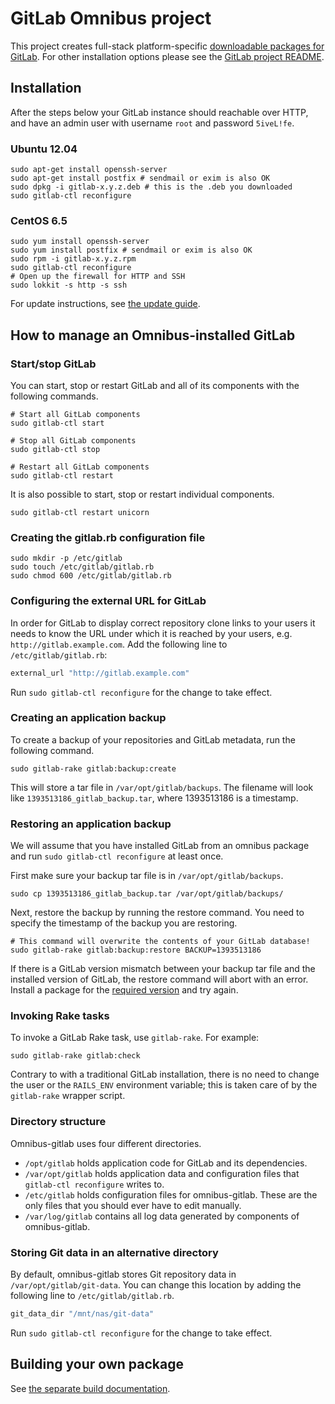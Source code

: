 # GitLab Omnibus project

This project creates full-stack platform-specific [downloadable packages for GitLab][downloads].
For other installation options please see the
[GitLab project README][CE README].

## Installation

After the steps below your GitLab instance should reachable over HTTP,
and have an admin user with username `root` and password `5iveL!fe`.

### Ubuntu 12.04

```
sudo apt-get install openssh-server
sudo apt-get install postfix # sendmail or exim is also OK
sudo dpkg -i gitlab-x.y.z.deb # this is the .deb you downloaded
sudo gitlab-ctl reconfigure
```

### CentOS 6.5

```
sudo yum install openssh-server
sudo yum install postfix # sendmail or exim is also OK
sudo rpm -i gitlab-x.y.z.rpm
sudo gitlab-ctl reconfigure
# Open up the firewall for HTTP and SSH
sudo lokkit -s http -s ssh
```

For update instructions, see [the update guide](doc/update.md).

## How to manage an Omnibus-installed GitLab

### Start/stop GitLab

You can start, stop or restart GitLab and all of its components with the
following commands.

```shell
# Start all GitLab components
sudo gitlab-ctl start

# Stop all GitLab components
sudo gitlab-ctl stop

# Restart all GitLab components
sudo gitlab-ctl restart
```

It is also possible to start, stop or restart individual components.

```shell
sudo gitlab-ctl restart unicorn
```

### Creating the gitlab.rb configuration file

```shell
sudo mkdir -p /etc/gitlab
sudo touch /etc/gitlab/gitlab.rb
sudo chmod 600 /etc/gitlab/gitlab.rb
```

### Configuring the external URL for GitLab

In order for GitLab to display correct repository clone links to your users
it needs to know the URL under which it is reached by your users, e.g.
`http://gitlab.example.com`. Add the following line to `/etc/gitlab/gitlab.rb`:

```ruby
external_url "http://gitlab.example.com"
```

Run `sudo gitlab-ctl reconfigure` for the change to take effect.

### Creating an application backup

To create a backup of your repositories and GitLab metadata, run the following command.

```shell
sudo gitlab-rake gitlab:backup:create
```

This will store a tar file in `/var/opt/gitlab/backups`. The filename will look like
`1393513186_gitlab_backup.tar`, where 1393513186 is a timestamp.

### Restoring an application backup

We will assume that you have installed GitLab from an omnibus package and run
`sudo gitlab-ctl reconfigure` at least once.

First make sure your backup tar file is in `/var/opt/gitlab/backups`.

```shell
sudo cp 1393513186_gitlab_backup.tar /var/opt/gitlab/backups/
```

Next, restore the backup by running the restore command. You need to specify the
timestamp of the backup you are restoring.

```shell
# This command will overwrite the contents of your GitLab database!
sudo gitlab-rake gitlab:backup:restore BACKUP=1393513186
```

If there is a GitLab version mismatch between your backup tar file and the installed
version of GitLab, the restore command will abort with an error. Install a package for
the [required version](https://www.gitlab.com/downloads/archives/) and try again.

### Invoking Rake tasks

To invoke a GitLab Rake task, use `gitlab-rake`. For example:

```shell
sudo gitlab-rake gitlab:check
```

Contrary to with a traditional GitLab installation, there is no need to change
the user or the `RAILS_ENV` environment variable; this is taken care of by the
`gitlab-rake` wrapper script.

### Directory structure

Omnibus-gitlab uses four different directories.

- `/opt/gitlab` holds application code for GitLab and its dependencies.
- `/var/opt/gitlab` holds application data and configuration files that
  `gitlab-ctl reconfigure` writes to.
- `/etc/gitlab` holds configuration files for omnibus-gitlab. These are
  the only files that you should ever have to edit manually.
- `/var/log/gitlab` contains all log data generated by components of
  omnibus-gitlab.

### Storing Git data in an alternative directory

By default, omnibus-gitlab stores Git repository data in `/var/opt/gitlab/git-data`.
You can change this location by adding the following line to `/etc/gitlab/gitlab.rb`.

```ruby
git_data_dir "/mnt/nas/git-data"
```

Run `sudo gitlab-ctl reconfigure` for the change to take effect.

## Building your own package

See [the separate build documentation](doc/build.md).

[downloads]: https://www.gitlab.com/downloads
[CE README]: https://gitlab.com/gitlab-org/gitlab-ce/blob/master/README.md
